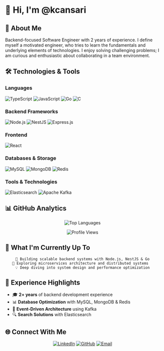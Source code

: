 # 👋 Hi, I'm @kcansari

## 🚀 About Me
Backend-focused Software Engineer with 2 years of experience. I define myself a motivated engineer, who tries to learn the fundamentals and underlying elements of technologies. I enjoy solving challenging problems; I am curious and enthusiastic about collaborating in a team environment.

## 🛠️ Technologies & Tools

### Languages
![TypeScript](https://img.shields.io/badge/TypeScript-3178C6?style=for-the-badge&logo=typescript&logoColor=white)
![JavaScript](https://img.shields.io/badge/JavaScript-F7DF1E?style=for-the-badge&logo=javascript&logoColor=black)
![Go](https://img.shields.io/badge/Go-00ADD8?style=for-the-badge&logo=go&logoColor=white)
![C](https://img.shields.io/badge/C-A8B9CC?style=for-the-badge&logo=c&logoColor=black)

### Backend Frameworks
![Node.js](https://img.shields.io/badge/Node.js-5FA04E?style=for-the-badge&logo=nodedotjs&logoColor=white)
![NestJS](https://img.shields.io/badge/NestJS-E0234E?style=for-the-badge&logo=nestjs&logoColor=white)
![Express.js](https://img.shields.io/badge/Express.js-000000?style=for-the-badge&logo=express&logoColor=white)

### Frontend
![React](https://img.shields.io/badge/React-20232A?style=for-the-badge&logo=react&logoColor=61DAFB)

### Databases & Storage
![MySQL](https://img.shields.io/badge/MySQL-4479A1?style=for-the-badge&logo=mysql&logoColor=white)
![MongoDB](https://img.shields.io/badge/MongoDB-47A248?style=for-the-badge&logo=mongodb&logoColor=white)
![Redis](https://img.shields.io/badge/Redis-FF4438?style=for-the-badge&logo=redis&logoColor=white)

### Tools & Technologies
![Elasticsearch](https://img.shields.io/badge/Elasticsearch-005571?style=for-the-badge&logo=elasticsearch&logoColor=white)
![Apache Kafka](https://img.shields.io/badge/Apache%20Kafka-231F20?style=for-the-badge&logo=apachekafka&logoColor=white)

## 📊 GitHub Analytics

<div align="center">

![Top Languages](https://github-readme-stats.vercel.app/api/top-langs/?username=kcansari&layout=donut&theme=tokyonight&hide_border=true)

![Profile Views](https://komarev.com/ghpvc/?username=kcansari&color=58A6FF&style=for-the-badge)

</div>

## 🎯 What I'm Currently Up To

<div align="center">

```text
🔭 Building scalable backend systems with Node.js, NestJS & Go
🌱 Exploring microservices architecture and distributed systems  
💡 Deep diving into system design and performance optimization
```

</div>

## 💼 Experience Highlights

- 🎓 **2+ years** of backend development experience
- 📊 **Database Optimization** with MySQL, MongoDB & Redis
- 🔄 **Event-Driven Architecture** using Kafka
- 🔍 **Search Solutions** with Elasticsearch

## 🌐 Connect With Me

<div align="center">

[![LinkedIn](https://img.shields.io/badge/LinkedIn-0A66C2?style=for-the-badge&logo=linkedin&logoColor=white)](https://www.linkedin.com/in/kemal-can-sari-5033421b0/)
[![GitHub](https://img.shields.io/badge/GitHub-181717?style=for-the-badge&logo=github&logoColor=white)](https://github.com/kcansari)
[![Email](https://img.shields.io/badge/Email-EA4335?style=for-the-badge&logo=gmail&logoColor=white)](mailto:kcansari0@gmail.com)

</div>

</div>

